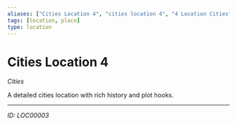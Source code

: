 ```yaml
---
aliases: ["Cities Location 4", "cities location 4", "4 Location Cities"]
tags: [location, place]
type: location
---
```


# Cities Location 4

*Cities*

A detailed cities location with rich history and plot hooks.

---
*ID: LOC00003*